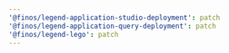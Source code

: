 ```yaml
---
'@finos/legend-application-studio-deployment': patch
'@finos/legend-application-query-deployment': patch
'@finos/legend-lego': patch
---
```

